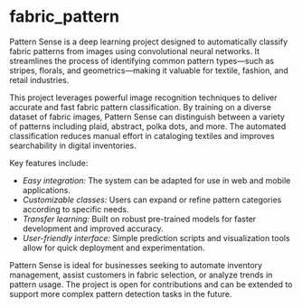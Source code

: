 # fabric_pattern
Pattern Sense is a deep learning project designed to automatically classify fabric patterns from images using convolutional neural networks. It streamlines the process of identifying common pattern types—such as stripes, florals, and geometrics—making it valuable for textile, fashion, and retail industries.

This project leverages powerful image recognition techniques to deliver accurate and fast fabric pattern classification. By training on a diverse dataset of fabric images, Pattern Sense can distinguish between a variety of patterns including plaid, abstract, polka dots, and more. The automated classification reduces manual effort in cataloging textiles and improves searchability in digital inventories.

Key features include:
- *Easy integration:* The system can be adapted for use in web and mobile applications.
- *Customizable classes:* Users can expand or refine pattern categories according to specific needs.
- *Transfer learning:* Built on robust pre-trained models for faster development and improved accuracy.
- *User-friendly interface:* Simple prediction scripts and visualization tools allow for quick deployment and experimentation.

Pattern Sense is ideal for businesses seeking to automate inventory management, assist customers in fabric selection, or analyze trends in pattern usage. The project is open for contributions and can be extended to support more complex pattern detection tasks in the future.
